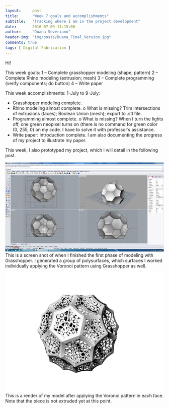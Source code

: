 ```yaml
---
layout:     post
title:      "Week 7 goals and accomplishments"
subtitle:   "Tracking where I am in the project development"
date:       2016-07-09 11:15:00
author:     "Duana Severiano"
header-img: "img/posts/Duana_Final_Version.jpg"
comments: true
tags: [ Digital Fabrication ]
---
```


Hi!

This week goals:
1 – Complete grasshopper modeling (shape; pattern)
2 – Complete Rhino modeling (extrusion; mesh)
3 – Complete programming (verify components; do button)
4 – Write paper

This week accomplishments:
1-July to 9-July:
-	Grasshopper modeling complete.
-	Rhino modeling almost complete.
  o	What is missing? Trim intersections of extrusions (faces); Boolean Union (mesh); export to .stl file. 
-	Programming almost complete.
  o	What is missing? When I turn the lights off, one green neopixel turns on (there is no command for green color (0, 255, 0) on my code. I have to solve it with professor’s assistance. 
-	Write paper: Introduction complete. I am also documenting the progress of my project to illustrate my paper.

This week, I also prototyped my project, which I will detail in the following post. 

![](img/posts/Duana_shape_complete.jpg)
This is a screen shot of when I finished the first phase of modeling with Grasshopper. I generated a group of polysurfaces, which surfaces I worked individually applying the Voronoi pattern using Grasshopper as well.

![](img/posts/Duana_Final_Version.jpg)
This is a render of my model after applying the Voronoi pattern in each face. Note that the piece is not extruded yet at this point.
